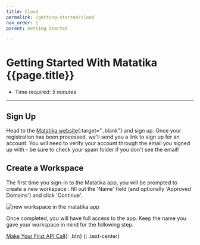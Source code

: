 ```yaml
---
title: Cloud
permalink: /getting-started/cloud
nav_order: 1
parent: Getting Started

---
```


# Getting Started With Matatika {{page.title}}

- Time required: *5 minutes*

---

## Sign Up
Head to the [Matatika website]({{site.matatika.links.www}}){:target="_blank"} and sign up.  Once your registration has been processed, we'll send you a link to sign up for an account. You will need to verify your account through the email you signed up with - be sure to check your spam folder if you don't see the email!

## Create a Workspace
The first time you sign-in to the Matatika app, you will be prompted to create a new workspace  : fill out the 'Name' field (and optionally 'Approved Domains') and click 'Continue'.

![new workspace in the matatika app]({{site.baseurl}}/assets/img/app-new-workspace.png)

Once completed, you will have full access to the app. Keep the name you gave your workspace in mind for the following step.

[Make Your First API Call]({{site.baseurl}}/how-to-guides/matatika-api/making-your-first-api-call){: .btn}
{: .text-center}
